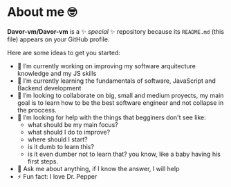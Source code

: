 # About me 🤓


**Davor-vm/Davor-vm** is a ✨ _special_ ✨ repository because its `README.md` (this file) appears on your GitHub profile.

Here are some ideas to get you started:

- 🔭 I’m currently working on improving my software arquitecture knowledge and my JS skills
- 🌱 I’m currently learning the fundamentals of software, JavaScript and Backend development
- 👯 I’m looking to collaborate on big, small and medium proyects, my main goal is to learn how to be the best software engineer and not collapse in the proccess.
- 🤔 I’m looking for help with the things that begginers don't see like:
  - what should be my main focus?
  - what should I do to improve?
  - where should I start?
  - is it dumb to learn this?
  - is it even dumber not to learn that?
  you know, like a baby having his first steps.
- 💬 Ask me about anything, if I know the answer, I will help
- ⚡ Fun fact: I love Dr. Pepper

